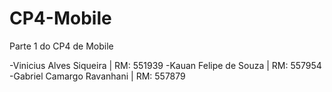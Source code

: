 # CP4-Mobile
Parte 1 do CP4 de Mobile

-Vinicius Alves Siqueira | RM: 551939
-Kauan Felipe de Souza | RM: 557954
-Gabriel Camargo Ravanhani | RM: 557879
